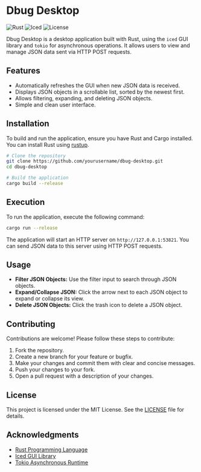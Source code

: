 # Dbug Desktop

![Rust](https://img.shields.io/badge/Rust-1.32%2B-blue?style=flat-square&logo=rust)
![Iced](https://img.shields.io/badge/Iced-0.14-blue?style=flat-square&logo=iced)
![License](https://img.shields.io/badge/license-MIT-green?style=flat-square)

Dbug Desktop is a desktop application built with Rust, using the `iced` GUI library and `tokio` for asynchronous operations. It allows users to view and manage JSON data sent via HTTP POST requests.

## Features

- Automatically refreshes the GUI when new JSON data is received.
- Displays JSON objects in a scrollable list, sorted by the newest first.
- Allows filtering, expanding, and deleting JSON objects.
- Simple and clean user interface.

## Installation

To build and run the application, ensure you have Rust and Cargo installed. You can install Rust using [rustup](https://rustup.rs/).

```bash
# Clone the repository
git clone https://github.com/yourusername/dbug-desktop.git
cd dbug-desktop

# Build the application
cargo build --release
```

## Execution

To run the application, execute the following command:

```bash
cargo run --release
```

The application will start an HTTP server on `http://127.0.0.1:53821`. You can send JSON data to this server using HTTP POST requests.

## Usage

- **Filter JSON Objects:** Use the filter input to search through JSON objects.
- **Expand/Collapse JSON:** Click the arrow next to each JSON object to expand or collapse its view.
- **Delete JSON Objects:** Click the trash icon to delete a JSON object.

## Contributing

Contributions are welcome! Please follow these steps to contribute:

1. Fork the repository.
2. Create a new branch for your feature or bugfix.
3. Make your changes and commit them with clear and concise messages.
4. Push your changes to your fork.
5. Open a pull request with a description of your changes.

## License

This project is licensed under the MIT License. See the [LICENSE](LICENSE) file for details.

## Acknowledgments

- [Rust Programming Language](https://www.rust-lang.org/)
- [Iced GUI Library](https://github.com/iced-rs/iced)
- [Tokio Asynchronous Runtime](https://tokio.rs/)
